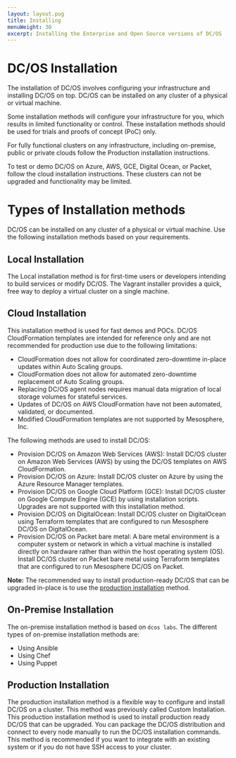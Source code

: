 ```yaml
---
layout: layout.pug
title: Installing
menuWeight: 30
excerpt: Installing the Enterprise and Open Source versions of DC/OS
---
```


# DC/OS Installation

The installation of DC/OS involves configuring your infrastructure and installing DC/OS on top. DC/OS can be installed on any cluster of a physical or virtual machine. 

Some installation methods will configure your infrastructure for you, which results in limited functionality or control. These installation methods should be used for trials and proofs of concept (PoC) only. 

For fully functional clusters on any infrastructure, including on-premise, public or private clouds follow the Production installation instructions.

To test or demo DC/OS on Azure, AWS, GCE, Digital Ocean, or Packet, follow the cloud installation instructions. These clusters can not be upgraded and functionality may be limited. 


# Types of Installation methods
DC/OS can be installed on any cluster of a physical or virtual machine. Use the following installation methods based on your requirements.

## Local Installation
The Local installation method is for first-time users or developers intending to build services or modify DC/OS. The Vagrant installer provides a quick, free way to deploy a virtual cluster on a single machine.
 
## Cloud Installation 
This installation method is used for fast demos and POCs. 
DC/OS CloudFormation templates are intended for reference only and are not recommended for production use due to the following limitations:
- CloudFormation does not allow for coordinated zero-downtime in-place updates within Auto Scaling groups.
- CloudFormation does not allow for automated zero-downtime replacement of Auto Scaling groups.
- Replacing DC/OS agent nodes requires manual data migration of local storage volumes for stateful services.
- Updates of DC/OS on AWS CloudFormation have not been automated, validated, or documented.
- Modified CloudFormation templates are not supported by Mesosphere, Inc.

The following methods are used to install DC/OS:
- Provision DC/OS on Amazon Web Services (AWS): Install DC/OS cluster on Amazon Web Services (AWS) by using the DC/OS templates on AWS CloudFormation. 
- Provision DC/OS on Azure: Install DC/OS cluster on Azure by using the Azure Resource Manager templates.
- Provision DC/OS on Google Cloud Platform (GCE): Install DC/OS cluster on Google Compute Engine (GCE) by using installation scripts. Upgrades are not supported with this installation method.
- Provision DC/OS on DigitalOcean: Install DC/OS cluster on DigitalOcean using Terraform templates that are configured to run Mesosphere DC/OS on DigitalOcean.
- Provision DC/OS on Packet bare metal: A bare metal environment is a computer system or network in which a virtual machine is installed directly on hardware rather than within the host operating system (OS). Install DC/OS cluster on Packet bare metal using Terraform templates that are configured to run Mesosphere DC/OS on Packet.
 
 **Note:** The recommended way to install production-ready DC/OS that can be upgraded in-place is to use the [production installation](/1.11/installing/production/installation/) method.

## On-Premise Installation
The on-premise installation method is based on `dcos labs`. The different types of on-premise installation methods are:
- Using Ansible
- Using Chef
- Using Puppet

 
## Production Installation
The production installation method is a flexible way to configure and install DC/OS on a cluster. This method was previously called Custom Installation. This production installation method is used to install production ready DC/OS that can be upgraded. You can package the DC/OS distribution and connect to every node manually to run the DC/OS installation commands. This method is recommended if you want to integrate with an existing system or if you do not have SSH access to your cluster.
